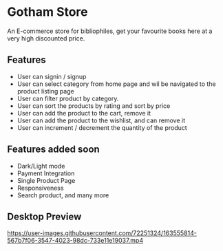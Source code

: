 # Gotham Store
An E-commerce store for bibliophiles, get your favourite books here at a very high discounted price.

## Features

- User can signin / signup
- User can select category from home page and wil be navigated to the product listing page
- User can filter product by category.
- User can sort the products by rating and sort by price 
- User can add the product to the cart, remove it
- User can add the product to the wishlist, and can remove it
- User can increment / decrement the quantity of the product

## Features added soon

 - Dark/Light mode
 - Payment Integration
 - Single Product Page
 - Responsiveness
 - Search product, and many more

## Desktop Preview

https://user-images.githubusercontent.com/72251324/163555814-567b7f06-3547-4023-98dc-733e11e19037.mp4

